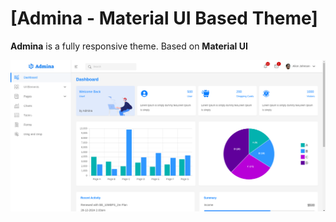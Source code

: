 # [Admina - Material UI Based Theme]

**Admina** is a fully responsive theme. Based on **Material UI**

!["Admina Presentation"](https://github.com/ravenanhq/admina/blob/staging/public/assets/images/admina_dashboard.png "Admina Presentation")

